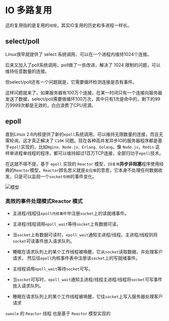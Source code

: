 # IO 多路复用

这的复用指的是复用的`线程`，其实IO复用的历史和多进程一样长。

## select/poll
Linux很早就提供了 select 系统调用，可以在一个进程内维持1024个连接。

后来又加入了poll系统调用，poll做了一些改进，解决了 1024 限制的问题，可以维持任意数量的连接。

但select/poll还有一个问题就是，它需要循环检测连接是否有事件。

这样问题就来了，如果服务器有100万个连接，在某一时间只有一个连接向服务器发送了数据，select/poll需要做循环100万次，其中只有1次是命中的，剩下的99万9999次都是无效的，白白浪费了CPU资源。
             
             
## epoll             
直到Linux 2.6内核提供了新的`epoll`系统调用，可以维持无限数量的连接，而且无需轮询，这才真正解决了 `C10K` 问题。现在各种高并发异步IO的服务器程序都是基于`epoll`实现的，比如`Nginx、Node.js、Erlang、Golang`。像 `Node.js`，`Redis` 这样单进程单线程的程序，都可以维持超过1百万TCP连接，全部归功于`epoll`技术。

在这就不得不提，基于 `epoll` 实现的 `Reactor` 模型，`IO复用`**异步非阻塞**程序使用经典的`Reactor`模型，`Reactor`顾名思义就是`反应堆`的意思，它本身不处理任何数据收发。只是可以监视一个`socket句柄`的事件变化。
                
![模型](../image/ready/eventloop.png)

### 高效的事件处理模式Reactor 模式    
            
- 主进程/线程往`epoll内核事件`中注册`socket`上的读就绪事件。

- 主进程/线程调用`epoll_wait`等待`socket`上有数据可读。

- 当`socket`上有数据可读时，`epoll_wait`通知主进程/线程。主进程/线程则将`socket`可读事件放入请求队列。

- 睡眠在请求队列上的某个工作线程被唤醒，它从`socket`读取数据，并处理客户请求， 然后往`epoll`内核事件表中注册该`socket`上的写就绪事件。

- 主线程调用`epoll_wait`等待`socket`可写。

- 当`socket`可写时，`epoll_wait`通知主进程/线程主进程/线程将`socket`可写事件放入请求队列。

- 睡眠在请求队列上的某个工作线程被唤醒，它往`socket`上写入服务器处理客户请求 

`swoole` 的 `Reactor` 线程 也是基于 `Reactor` 模型实现的
